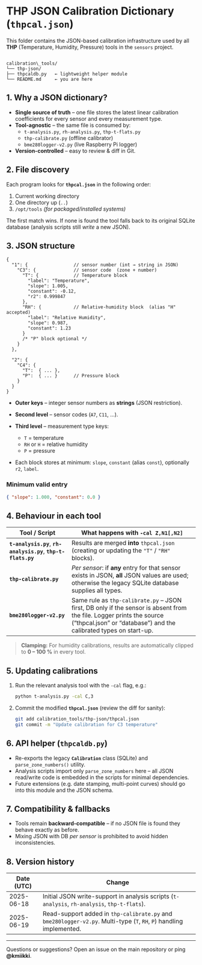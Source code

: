 # THP JSON Calibration Dictionary (`thpcal.json`)

This folder contains the JSON-based calibration infrastructure used by all
**THP** (Temperature, Humidity, Pressure) tools in the `sensors` project.

```

calibration\_tools/
└── thp-json/
├── thpcaldb.py   ← lightweight helper module
└── README.md     ← you are here

````

## 1. Why a JSON dictionary?

* **Single source of truth** – one file stores the latest linear calibration
  coefficients for every sensor and every measurement type.
* **Tool-agnostic** – the same file is consumed by:
  * `t-analysis.py`, `rh-analysis.py`, `thp-t-flats.py`
  * `thp-calibrate.py` (offline calibrator)
  * `bme280logger-v2.py` (live Raspberry Pi logger)
* **Version-controlled** – easy to review & diff in Git.

## 2. File discovery

Each program looks for **`thpcal.json`** in the following order:

1. Current working directory  
2. One directory up (`..`)  
3. `/opt/tools` *(for packaged/installed systems)*

The first match wins. If none is found the tool falls back to its original
SQLite database (analysis scripts still *write* a new JSON).

## 3. JSON structure

```jsonc
{
  "1": {                 // sensor number (int → string in JSON)
    "C3": {              // sensor code  (zone + number)
      "T": {             // Temperature block
        "label": "Temperature",
        "slope": 1.005,
        "constant": -0.12,
        "r2": 0.999847
      },
      "RH": {            // Relative-humidity block  (alias "H" accepted)
        "label": "Relative Humidity",
        "slope": 0.987,
        "constant": 1.23
      }
      /* "P" block optional */
    }
  },

  "2": {
    "C4": {
      "T":  { ... },
      "P":  { ... }      // Pressure block
    }
  }
}
````

* **Outer keys** – integer sensor numbers as **strings** (JSON restriction).
* **Second level** – sensor codes (`A7`, `C11`, …).
* **Third level** – measurement type keys:

  * `T` = temperature
  * `RH` or `H` = relative humidity
  * `P` = pressure
* Each block stores at minimum:
  `slope`, `constant` (alias `const`), optionally `r2`, `label`.

### Minimum valid entry

```json
{ "slope": 1.000, "constant": 0.0 }
```

## 4. Behaviour in each tool

| Tool / Script                                                   | What happens with `-cal Z,N1[,N2]`                                                                                                                                                        |
| --------------------------------------------------------------- | ----------------------------------------------------------------------------------------------------------------------------------------------------------------------------------------- |
| **`t-analysis.py`**, **`rh-analysis.py`**, **`thp-t-flats.py`** | Results are merged **into** `thpcal.json` (creating or updating the `"T"` / `"RH"` blocks).                                                                                               |
| **`thp-calibrate.py`**                                          | *Per sensor*: if **any** entry for that sensor exists in JSON, **all** JSON values are used; otherwise the legacy SQLite database supplies all types.                                     |
| **`bme280logger-v2.py`**                                        | Same rule as `thp-calibrate.py` – JSON first, DB only if the sensor is absent from the file. Logger prints the source (“thpcal.json” or “database”) and the calibrated types on start-up. |

> **Clamping:** For humidity calibrations, results are automatically clipped
> to **0 – 100 %** in every tool.

## 5. Updating calibrations

1. Run the relevant analysis tool with the `-cal` flag, e.g.:

   ```bash
   python t-analysis.py -cal C,3
   ```

2. Commit the modified **`thpcal.json`** (review the diff for sanity):

   ```bash
   git add calibration_tools/thp-json/thpcal.json
   git commit -m "Update calibration for C3 temperature"
   ```

## 6. API helper (`thpcaldb.py`)

* Re-exports the legacy **`Calibration`** class (SQLite) and
  `parse_zone_numbers()` utility.
* Analysis scripts import only `parse_zone_numbers` here – all JSON read/write
  code is embedded in the scripts for minimal dependencies.
* Future extensions (e.g. date stamping, multi-point curves) should go into
  this module and the JSON schema.

## 7. Compatibility & fallbacks

* Tools remain **backward-compatible** – if no JSON file is found they behave
  exactly as before.
* Mixing JSON with DB *per sensor* is prohibited to avoid hidden
  inconsistencies.

## 8. Version history

| Date (UTC) | Change                                                                                                               |
| ---------- | -------------------------------------------------------------------------------------------------------------------- |
| 2025-06-18 | Initial JSON write-support in analysis scripts (`t-analysis`, `rh-analysis`, `thp-t-flats`).                         |
| 2025-06-19 | Read-support added in `thp-calibrate.py` and `bme280logger-v2.py`. Multi-type (`T`, `RH`, `P`) handling implemented. |

---

Questions or suggestions?
Open an issue on the main repository or ping **@kmiikki**.

